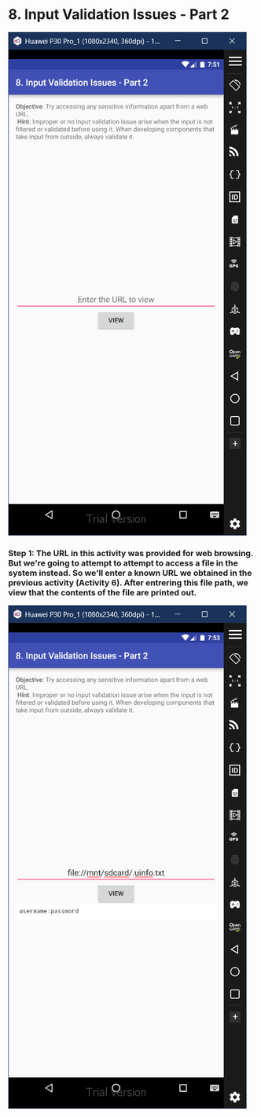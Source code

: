 # 8. Input Validation Issues - Part 2
![Image 1](9.1.png)
### Step 1: The URL in this activity was provided for web browsing. But we're going to attempt to attempt to access a file in the system instead. So we'll enter a known URL we obtained in the previous activity (Activity 6). After entrering this file path, we view that the contents of the file are printed out. 
![Image 2](9.2.png)
